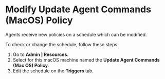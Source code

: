 [title]: # (macOS Agents)
[tags]: # (endpoints)
[priority]: # (3)
# Modify Update Agent Commands (MacOS) Policy

Agents receive new policies on a schedule which can be modified. 

To check or change the schedule, follow these steps: 

1. Go to __Admin | Resources__.
1. Select for this macOS machine named the __Update Agent Commands (Mac OS) Policy__.
1. Edit the schedule on the __Triggers__ tab.
